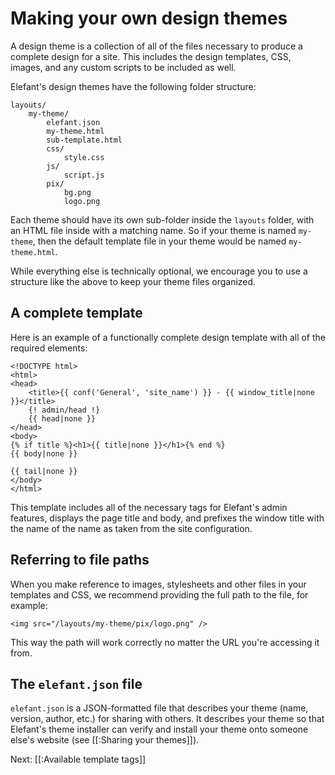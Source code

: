 # Making your own design themes

A design theme is a collection of all of the files necessary to produce a complete design for a site. This includes the design templates, CSS, images, and any custom scripts to be included as well.

Elefant's design themes have the following folder structure:

	layouts/
		my-theme/
			elefant.json
			my-theme.html
			sub-template.html
			css/
				style.css
			js/
				script.js
			pix/
				bg.png
				logo.png

Each theme should have its own sub-folder inside the `layouts` folder, with an HTML file inside with a matching name. So if your theme is named `my-theme`, then the default template file in your theme would be named `my-theme.html`.

While everything else is technically optional, we encourage you to use a structure like the above to keep your theme files organized.

## A complete template

Here is an example of a functionally complete design template with all of the required elements:

	<!DOCTYPE html>
	<html>
	<head>
		<title>{{ conf('General', 'site_name') }} - {{ window_title|none }}</title>
		{! admin/head !}
		{{ head|none }}
	</head>
	<body>
	{% if title %}<h1>{{ title|none }}</h1>{% end %}
	{{ body|none }}

	{{ tail|none }}
	</body>
	</html>

This template includes all of the necessary tags for Elefant's admin features, displays the page title and body, and prefixes the window title with the name of the name as taken from the site configuration.

## Referring to file paths

When you make reference to images, stylesheets and other files in your templates and CSS, we recommend providing the full path to the file, for example:

	<img src="/layouts/my-theme/pix/logo.png" />

This way the path will work correctly no matter the URL you're accessing it from.

## The `elefant.json` file

`elefant.json` is a JSON-formatted file that describes your theme (name, version, author, etc.) for sharing with others. It describes your theme so that Elefant's theme installer can verify and install your theme onto someone else's website (see [[:Sharing your themes]]).

Next: [[:Available template tags]]
